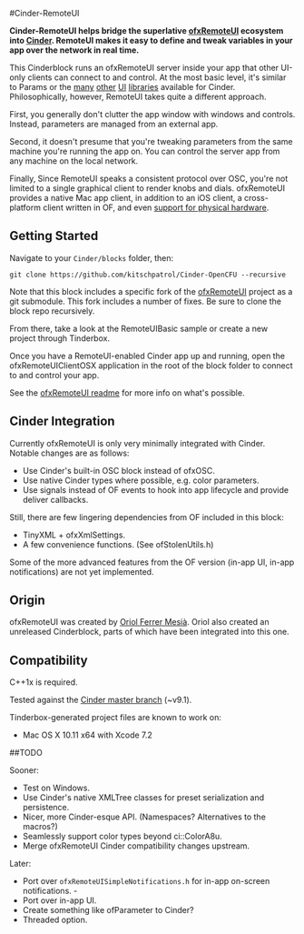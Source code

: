 #Cinder-RemoteUI

**Cinder-RemoteUI helps bridge the superlative [ofxRemoteUI](https://github.com/armadillu/ofxRemoteUI) ecosystem into [Cinder](http://libcinder.org). RemoteUI makes it easy to define and tweak variables in your app over the network in real time.**

This Cinderblock runs an ofxRemoteUI server inside your app that other UI-only clients can connect to and control. At the most basic level, it's similar to Params or the [many](https://github.com/rezaali/Cinder-UI) [other](https://github.com/simongeilfus/Cinder-ImGui) [UI](https://github.com/cwhitney/PretzelGui) [libraries](https://github.com/nselikoff/Cinder-MinimalUI) available for Cinder. Philosophically, however, RemoteUI takes quite a different approach.

First, you generally don't clutter the app window with windows and controls. Instead, parameters are managed from an external app.

Second, it doesn't presume that you're tweaking parameters from the same machine you're running the app on. You can control the server app from any machine on the local network.

Finally, Since RemoteUI speaks a consistent protocol over OSC, you're not limited to a single graphical client to render knobs and dials. ofxRemoteUI provides a native Mac app client, in addition to an iOS client, a cross-platform client written in OF, and even [support for physical hardware](https://github.com/armadillu/ofxMidiFighterTwister).


## Getting Started

Navigate to your `Cinder/blocks` folder, then:

	git clone https://github.com/kitschpatrol/Cinder-OpenCFU --recursive 

Note that this block includes a specific fork of the [ofxRemoteUI](https://github.com/kitschpatrol/ofxRemoteUI) project as a git submodule. This fork includes a number of fixes. Be sure to clone the block repo recursively.

From there, take a look at the RemoteUIBasic sample or create a new project through Tinderbox.

Once you have a RemoteUI-enabled Cinder app up and running, open the ofxRemoteUIClientOSX application in the root of the block folder to connect to and control your app.

See the [ofxRemoteUI readme](https://github.com/kitschpatrol/ofxRemoteUI/blob/master/README.md) for more info on what's possible.

## Cinder Integration

Currently ofxRemoteUI is only very minimally integrated with Cinder. Notable changes are as follows:

- Use Cinder's built-in OSC block instead of ofxOSC.
- Use native Cinder types where possible, e.g. color parameters.
- Use signals instead of OF events to hook into app lifecycle and provide deliver callbacks.

Still, there are few lingering dependencies from OF included in this block:

- TinyXML + ofxXmlSettings.
- A few convenience functions. (See ofStolenUtils.h)

Some of the more advanced features from the OF version (in-app UI, in-app notifications) are not yet implemented.

## Origin

ofxRemoteUI was created by [Oriol Ferrer Mesià](http://uri.cat). Oriol also created an unreleased Cinderblock, parts of which have been integrated into this one.

## Compatibility

C++1x is required.

Tested against the [Cinder master branch](https://github.com/cinder/Cinder/commit/dd16254f0f4ab2276df845f45b604355e64299f2) (~v9.1).

Tinderbox-generated project files are known to work on:

- Mac OS X 10.11 x64 with Xcode 7.2

##TODO

Sooner:

- Test on Windows.
- Use Cinder's native XMLTree classes for preset serialization and persistence.
- Nicer, more Cinder-esque API. (Namespaces? Alternatives to the macros?) 
- Seamlessly support color types beyond ci::ColorA8u.
- Merge ofxRemoteUI Cinder compatibility changes upstream.

Later:

- Port over `ofxRemoteUISimpleNotifications.h` for in-app on-screen notifications. - 
- Port over in-app UI.
- Create something like ofParameter to Cinder?
- Threaded option.